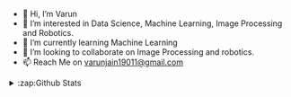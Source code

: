 - 👋 Hi, I’m Varun
- 👀 I’m interested in Data Science, Machine Learning, Image Processing and Robotics.
- 🌱 I’m currently learning Machine Learning
- 💞️ I’m looking to collaborate on Image Processing and robotics.
- 📫 Reach Me on varunjain19011@gmail.com

<details>
  <summary>:zap:Github Stats</summary>
  <img align="center" src="https://github-readme-stats.vercel.app/api/?username=varunhackabot&show_icons=true&hide_borders=true" />




--->
